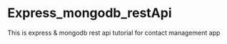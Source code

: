 # Express_mongodb_restApi
This is express &amp; mongodb rest api tutorial for contact management app
